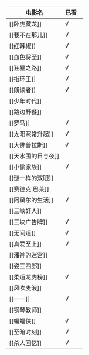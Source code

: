

| 电影名         | 已看   |
| ----------- | ---- |
| [[卧虎藏龙]]    | √    |
| [[我不在那儿]]   | √    |
| [[红辣椒]]     | √    |
| [[血色将至]]    | √    |
| [[狂暴之路]]    | √    |
| [[指环王]]     | √    |
| [[朗读者]]     | √    |
| [[少年时代]]    |      |
| [[路边野餐]]    |      |
| [[罗马]]      | √    |
| [[太阳照常升起]]  | √    |
| [[大佛普拉斯]]   | √    |
| [[天水围的日与夜]] |      |
| [[小偷家族]]    | √    |
| [[谜一样的双眼]]  |      |
| [[赛德克.巴莱]]  |      |
| [[阿黛尔的生活]]  | √    |
| [[三峡好人]]    |      |
| [[三块广告牌]]   | √    |
| [[无间道]]     | √    |
| [[真爱至上]]    | √    |
| [[潘神的迷宫]]   |      |
| [[姿三四郎]]    |      |
| [[柔道龙虎榜]]   | √    |
| [[风吹麦浪]]    |      |
| [[一一]]      | √    |
| [[钢琴教师]]    |      |
| [[蝙蝠侠]]     | √    |
| [[至暗时刻]]    | √    |
| [[杀人回忆]]    | √    |